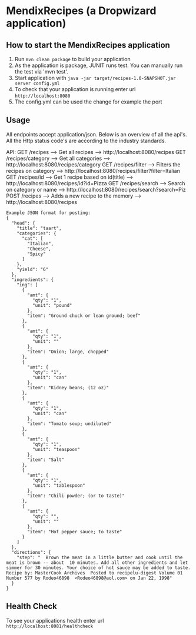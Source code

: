 # MendixRecipes (a Dropwizard application)

How to start the MendixRecipes application
---

1. Run `mvn clean package` to build your application
1. As the application is package, JUNIT runs test. You can manually run the test via 'mvn test'.
1. Start application with `java -jar target/recipes-1.0-SNAPSHOT.jar server config.yml`
1. To check that your application is running enter url `http://localhost:8080`
1. The config.yml can be used the change for example the port


Usage
---

All endpoints accept application/json. Below is an overview of all the api's. All the Http status code's are according to the industry standards.

API:
    GET     /recipes --> Get all recipes --> http://localhost:8080/recipes
    GET     /recipes/category --> Get all categories --> http://localhost:8080/recipes/category
    GET     /recipes/filter --> Filters the recipes on category --> http://localhost:8080/recipes/filter?filter=Italian
    GET     /recipes/id --> Get 1 recipe based on id(title) --> http://localhost:8080/recipes/id?id=Pizza
    GET     /recipes/search --> Search on category or name --> http://localhost:8080/recipes/search?search=Piz
    POST    /recipes --> Adds a new recipe to the memory --> http://localhost:8080/recipes
	
	Example JSON format for posting:
	{
      "head": {
        "title": "taart",
        "categories": {
          "cat": [
            "Italian",
            "Cheese",
            "Spicy"
          ]
        },
        "yield": "6"
      },
      "ingredients": {
        "ing": [
          {
            "amt": {
              "qty": "1",
              "unit": "pound"
            },
            "item": "Ground chuck or lean ground; beef"
          },
          {
            "amt": {
              "qty": "1",
              "unit": ""
            },
            "item": "Onion; large, chopped"
          },
          {
            "amt": {
              "qty": "1",
              "unit": "can"
            },
            "item": "Kidney beans; (12 oz)"
          },
          {
            "amt": {
              "qty": "1",
              "unit": "can"
            },
            "item": "Tomato soup; undiluted"
          },
          {
            "amt": {
              "qty": "1",
              "unit": "teaspoon"
            },
            "item": "Salt"
          },
          {
            "amt": {
              "qty": "1",
              "unit": "tablespoon"
            },
            "item": "Chili powder; (or to taste)"
          },
          {
            "amt": {
              "qty": "",
              "unit": ""
            },
            "item": "Hot pepper sauce; to taste"
          }
        ]
      },
      "directions": {
        "step": "  Brown the meat in a little butter and cook until the meat is brown -- about  10 minutes. Add all other ingredients and let simmer for 30 minutes. Your choice of hot sauce may be added to taste. Recipe by: MasterCook Archives  Posted to recipelu-digest Volume 01 Number 577 by Rodeo46898  <Rodeo46898@aol.com> on Jan 22, 1998"
      }
    } 

Health Check
---

To see your applications health enter url `http://localhost:8081/healthcheck`
